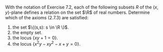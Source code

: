 With the notation of Exercise $7.2$, each of the following subsets $R$ of the $(x,y)$-plane defines a relation on the set $\R$ of real numbers. Determine which of the axioms $(2.7.3)$ are satisfied:
1. the set $\{(s,s): s \in \R \}$. 
2. the empty set. 
3. the locus $\{ xy+1=0 \}$.
4. the locus $\{ x^2y-xy^2-x+y=0 \}$.